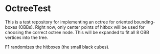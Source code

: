 # OctreeTest

This is a test repository for implementing an octree for oriented bounding-boxes (OBBs).
Right now, only center points of hitbox will be used for choosing the correct octree node. This will be expanded to fit all 8 OBB vertices into the tree.

F1 randomizes the hitboxes (the small black cubes).

